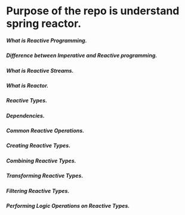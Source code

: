 # Purpose of the repo is understand spring reactor.

##### What is Reactive Programming.

##### Difference between Imperative and Reactive programming.

##### What is Reactive Streams.

##### What is Reactor.

##### Reactive Types.

##### Dependencies.

##### Common Reactive Operations.

##### Creating Reactive Types.

##### Combining Reactive Types.

##### Transforming Reactive Types.

##### Filtering Reactive Types.

##### Performing Logic Operations on Reactive Types.



